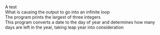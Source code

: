 A test\
What is causing the output to go into an infinite loop\
The program prints the largest of three integers\
This program converts a date to the day of year and determines how many days are left in the year, taking leap year into consideration
